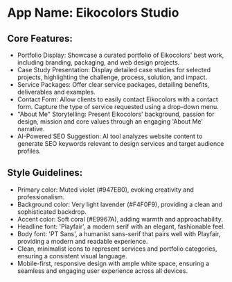 # **App Name**: Eikocolors Studio

## Core Features:

- Portfolio Display: Showcase a curated portfolio of Eikocolors' best work, including branding, packaging, and web design projects.
- Case Study Presentation: Display detailed case studies for selected projects, highlighting the challenge, process, solution, and impact.
- Service Packages: Offer clear service packages, detailing benefits, deliverables and examples.
- Contact Form: Allow clients to easily contact Eikocolors with a contact form. Capture the type of service requested using a drop-down menu.
- "About Me" Storytelling: Present Eikocolors' background, passion for design, mission and core values through an engaging 'About Me' narrative.
- AI-Powered SEO Suggestion: AI tool analyzes website content to generate SEO keywords relevant to design services and target audience profiles.

## Style Guidelines:

- Primary color: Muted violet (#947EB0), evoking creativity and professionalism.
- Background color: Very light lavender (#F4F0F9), providing a clean and sophisticated backdrop.
- Accent color: Soft coral (#E9967A), adding warmth and approachability.
- Headline font: 'Playfair', a modern serif with an elegant, fashionable feel.
- Body font: 'PT Sans', a humanist sans-serif that pairs well with Playfair, providing a modern and readable experience.
- Clean, minimalist icons to represent services and portfolio categories, ensuring a consistent visual language.
- Mobile-first, responsive design with ample white space, ensuring a seamless and engaging user experience across all devices.